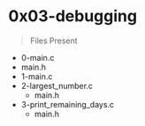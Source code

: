 # 0x03-debugging

> Files Present
+ 0-main.c
+ main.h
+ 1-main.c
+ 2-largest_number.c
	+ main.h
+ 3-print_remaining_days.c
	+ main.h

